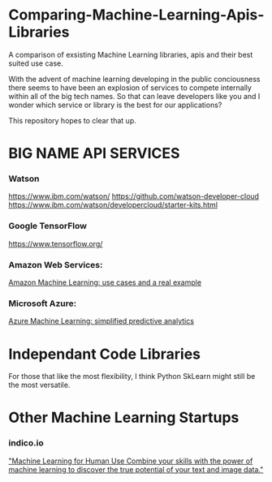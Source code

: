 # Comparing-Machine-Learning-Apis-Libraries
A comparison of exsisting Machine Learning libraries, apis and their best suited use case.

With the advent of machine learning developing in the public conciousness there seems to have been an explosion of services to compete internally within all of the big tech names. So that can leave developers like you and I wonder which service or library is the best for our applications?

This repository hopes to clear that up.

# BIG NAME API SERVICES
### Watson
https://www.ibm.com/watson/
https://github.com/watson-developer-cloud
https://www.ibm.com/watson/developercloud/starter-kits.html

### Google TensorFlow
https://www.tensorflow.org/

### Amazon Web Services:
[Amazon Machine Learning: use cases and a real example](https://cloudacademy.com/blog/aws-machine-learning/)

### Microsoft Azure:
[Azure Machine Learning: simplified predictive analytics](https://cloudacademy.com/blog/azure-machine-learning/)

# Independant Code Libraries
For those that like the most flexibility, I think Python SkLearn might still be the most versatile.

# Other Machine Learning Startups

### indico.io
["Machine Learning for Human Use
Combine your skills with the power of machine learning to discover the true potential of your text and image data."](/https://indico.io/)
